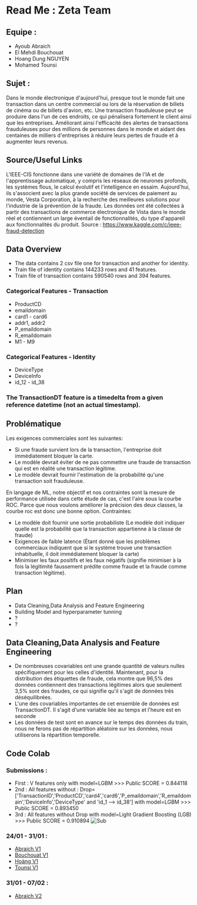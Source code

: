 
# Read Me : Zeta Team 
## Equipe : 
- Ayoub Abraich
- El Mehdi Bouchouat
- Hoang Dung NGUYEN
- Mohamed Tounsi 
## Sujet : 
Dans le monde électronique d'aujourd'hui, presque tout le monde fait une transaction dans un centre commercial ou lors de la réservation de billets de cinéma ou de billets d'avion, etc. Une transaction frauduleuse peut se produire dans l'un de ces endroits, ce qui pénalisera fortement le client ainsi que les entreprises. Améliorant ainsi l'efficacité des alertes de transactions frauduleuses pour des millions de personnes dans le monde et aidant des centaines de milliers d'entreprises à réduire leurs pertes de fraude et à augmenter leurs revenus.
## Source/Useful Links
L'IEEE-CIS fonctionne dans une variété de domaines de l'IA et de l'apprentissage automatique, y compris les réseaux de neurones profonds, les systèmes flous, le calcul évolutif et l'intelligence en essaim. Aujourd'hui, ils s'associent avec la plus grande société de services de paiement au monde, Vesta Corporation, à la recherche des meilleures solutions pour l'industrie de la prévention de la fraude.
Les données ont été collectées à partir des transactions de commerce électronique de Vista dans le monde réel et contiennent un large éventail de fonctionnalités, du type d'appareil aux fonctionnalités du produit.
Source : https://www.kaggle.com/c/ieee-fraud-detection
## Data Overview
- The data contains 2 csv file one for transaction and another for identity.
- Train file of identity contains 144233 rows and 41 features.
- Train file of transaction contains 590540 rows and 394 features.

### Categorical Features - Transaction
- ProductCD
- emaildomain
- card1 - card6
- addr1, addr2
- P_emaildomain
- R_emaildomain
- M1 - M9
### Categorical Features - Identity
- DeviceType
- DeviceInfo
- id_12 - id_38
### The TransactionDT feature is a timedelta from a given reference datetime (not an actual timestamp).
## Problématique
Les exigences commerciales sont les suivantes: 
+ Si une fraude survient lors de la transaction, l'entreprise doit immédiatement bloquer la carte. 
+ Le modèle devrait éviter de ne pas commettre une fraude de transaction qui est en réalité une transaction légitime. 
+ Le modèle devrait fournir l'estimation de la probabilité qu'une transaction soit frauduleuse.

En langage de ML, notre objectif et nos contraintes sont la mesure de performance utilisée dans cette étude de cas, c'est l'aire sous la courbe ROC. Parce que nous voulons améliorer la précision des deux classes, la courbe roc est donc une bonne option. 
Contraintes: 
- Le modèle doit fournir une sortie probabiliste (Le modèle doit indiquer quelle est la probabilité que la transaction appartienne à la classe de fraude)
- Exigences de faible latence (Étant donné que les problèmes commerciaux indiquent que si le système trouve une transaction inhabituelle, il doit immédiatement bloquer la carte)
- Minimiser les faux positifs et les faux négatifs (signifie minimiser à la fois la légitimité faussement prédite comme fraude et la fraude comme transaction légitime).

## Plan
- Data Cleaning,Data Analysis and Feature Engineering
- Building Model and hyperparameter tunning
- ? 
- ?

## Data Cleaning,Data Analysis and Feature Engineering
+ De nombreuses covariables ont une grande quantité de valeurs nulles spécifiquement pour les celles d'identité. Maintenant, pour la distribution des étiquettes de fraude, cela montre que 96,5% des données contiennent des transactions légitimes alors que seulement 3,5% sont des fraudes, ce qui signifie qu'il s'agit de données très déséquilibrées.
+ L'une des covariables importantes de cet ensemble de données est TransactionDT. Il s'agit d'une variable liée au temps et l'heure est en seconde 
+ Les données de test sont en avance sur le temps des données du train, nous ne ferons pas de répartition aléatoire sur les données, nous utiliserons la répartition temporelle.

## Code Colab
### Submissions :

- First : V features only with model=LGBM >>> Public SCORE = 0.844118
- 2nd : All features without : Drop=['TransactionID','ProductCD','card4','card6','P_emaildomain','R_emaildomain','DeviceInfo','DeviceType' and 'id_1 --> id_38']
with model=LGBM >>> Public SCORE = 0.893450
- 3rd : All features without Drop
with model=Light Gradient Boosting (LGB) >>> Public SCORE = 0.910894
![Sub](https://pasteboard.co/ISzrQkY.png)

### 24/01 - 31/01 :
- [Abraich V1](https://drive.google.com/file/d/1uMhY40rdWBZgDtl1fB02W3i_mjHnLPHE/view?usp=sharing)
- [Bouchouat V1](https://drive.google.com/file/d/1Tlj7by_njwV1bbtp3oOiDu2cQRqhX6Wq/view?usp=sharing)
- [Hoàng V1](https://)
- [Tounsi V1](https://)
### 31/01 - 07/02 :
- [Abraich V2](https://drive.google.com/file/d/1EnnFj_tLB6ma8uypxrK1D88gFgE6DqMk/view?usp=sharing)

